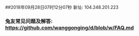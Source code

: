 ##2018年09月28日07时12分07秒 新址: 104.248.201.223
### 兔友常见问题及解答: https://github.com/wanggonging/d/blob/w/FAQ.md
